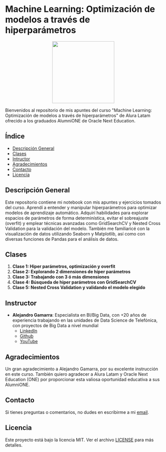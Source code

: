 # Machine Learning: Optimización de modelos a través de hiperparámetros

<p align="center">
  <img src="https://www.aluracursos.com/assets/img/imersoes/alura-latam-logo.1686744883.png" width="200">
</p>

Bienvenidos al repositorio de mis apuntes del curso "Machine Learning: Optimización de modelos a través de hiperparámetros" de Alura Latam ofrecido a los graduados AlumniONE de Oracle Next Education.

## Índice

- [Descripción General](#descripción-general)
- [Clases](#clases)
- [Intructor](#instructor)
- [Agradecimientos](#agradecimientos)
- [Contacto](#contacto)
- [Licencia](#licencia)

## Descripción General

Este repositorio contiene mi notebook con mis apuntes y ejercicios tomados del curso. Aprendí a entender y manipular hiperparámetros para optimizar modelos de aprendizaje automático. Adquirí habilidades para explorar espacios de parámetros de forma determinística, evitar el sobreajuste (overfit) y emplear técnicas avanzadas como GridSearchCV y Nested Cross Validation para la validación del modelo. También me familiaricé con la visualización de datos utilizando Seaborn y Matplotlib, así como con diversas funciones de Pandas para el análisis de datos.

## Clases

1. **Clase 1: Hiper parámetros, optimización y overfit**
2. **Clase 2: Explorando 2 dimensiones de hiper parámetros**
3. **Clase 3: Trabajando con 3 ó más dimensiones**
4. **Clase 4: Búsqueda de hiper parámetros con GridSearchCV**
5. **Clase 5: Nested Cross Validation y validando el modelo elegido**

## Instructor

- **Alejandro Gamarra**: Especialista en BI/Big Data, con +20 años de experiencia trabajando en las unidades de Data Science de Telefónica, con proyectos de Big Data a nivel mundial
    - [LinkedIn](https://www.linkedin.com/in/ElProfeAlejo/)
    - [Github](https://github.com/ElProfeAlejo)
    - [YouTube](https://www.youtube.com/@ElProfeAlejo/)

## Agradecimientos

Un gran agradecimiento a Alejandro Gamarra, por su excelente instrucción en este curso. También quiero agradecer a Alura Latam y Oracle Next Education (ONE) por proporcionar esta valiosa oportunidad educativa a sus AlumniONE.

## Contacto

Si tienes preguntas o comentarios, no dudes en escribirme a mi [email](mailto:contact@thayrov.com).

## Licencia

Este proyecto está bajo la licencia MIT. Ver el archivo [LICENSE](LICENSE) para más detalles.
